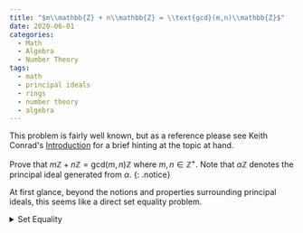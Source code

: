 ```yaml
---
title: "$m\\mathbb{Z} + n\\mathbb{Z} = \\text{gcd}(m,n)\\mathbb{Z}$"
date: 2020-06-01
categories:
  - Math
  - Algebra
  - Number Theory
tags:
  - math
  - principal ideals
  - rings
  - number theory
  - algebra
---
```


This problem is fairly well known, but as a reference please see Keith Conrad's [Introduction](https://kconrad.math.uconn.edu/blurbs/ringtheory/ideals.pdf) for a brief hinting at the topic at hand. 

Prove that $m\mathbb{Z} + n\mathbb{Z} = \text{gcd}(m,n)\mathbb{Z}$ where $m,n\in\mathbb{Z}^+$. Note that $\alpha\mathbb{Z}$ denotes the principal ideal generated from $\alpha$.
{: .notice}

At first glance, beyond the notions and properties surrounding principal ideals, this seems like a direct set equality problem. 


<details markdown="1">
  <summary>Set Equality</summary>
## Proof
  For convenience, we'll denote gcd$$(m,n) \equiv (m,n)$$
    $$(\subseteq)$$
        Let $x\in \mathbb{Z} + n\mathbb{Z}$. Then, $x = am + bm$ for $a,b\in\mathbb{Z}$. Since $(m,n) \mid m$ and $(m,n)\mid n$, we have that $m = k(m,n)$ and $n = l(m,n)$ for $k,l\in\mathbb{Z}$. Thus, 
        \[ x = am+bn = (m,n)(ak+bl)\in (m,n)\mathbb{Z}. \]
      $$(\supseteq)$$
        Let $x \in (m,n)\mathbb{Z}$. Then $x= k(m,n).$ By [*Bezout's Identity*](https://en.wikipedia.org/wiki/B%C3%A9zout%27s_identity), we know that there exists integers $r,s$ such that $(m,n) = rm+sn$. Thus, 
        \[x= k(m,n) = k(rm+sn) = (kr)m + (ks)n \in m\mathbb{Z} + n\mathbb{Z}. \hspace{1cm}\blacksquare\]
<details>


